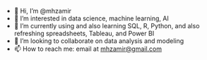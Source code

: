 - 👋 Hi, I’m @mhzamir
- 👀 I’m interested in data science, machine learning, AI
- 🌱 I’m currently using and also learning SQL, R, Python, and also refreshing spreadsheets, Tableau, and Power BI
- 💞️ I’m looking to collaborate on data analysis and modeling 
- 📫 How to reach me: email at mhzamir@gmail.com 

<!---
mhzamir/mhzamir is a ✨ special ✨ repository because its `README.md` (this file) appears on your GitHub profile.
You can click the Preview link to take a look at your changes.
--->
